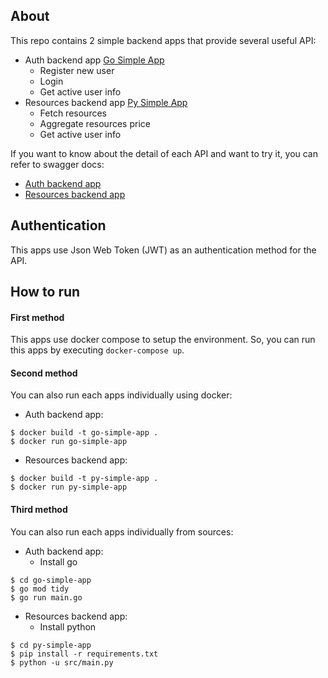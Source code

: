 ## About

This repo contains 2 simple backend apps that provide several useful API:
- Auth backend app [Go Simple App](go-simple-app)
    - Register new user
    - Login
    - Get active user info
- Resources backend app [Py Simple App](py-simple-app)
    - Fetch resources
    - Aggregate resources price
    - Get active user info

If you want to know about the detail of each API and want to try it, you can refer to swagger docs:
- [Auth backend app](go-simple-app/swagger.yaml)
- [Resources backend app](py-simple-app/swagger.yaml)

## Authentication
This apps use Json Web Token (JWT) as an authentication method for the API.

## How to run
#### First method
This apps use docker compose to setup the environment. So, you can run this apps by executing ```docker-compose up```.
#### Second method
You can also run each apps individually using docker:
- Auth backend app: 
```
$ docker build -t go-simple-app .
$ docker run go-simple-app
```
- Resources backend app:
```
$ docker build -t py-simple-app .
$ docker run py-simple-app
```
#### Third method
You can also run each apps individually from sources:
- Auth backend app: 
    - Install go
```
$ cd go-simple-app
$ go mod tidy
$ go run main.go
```
- Resources backend app:
    - Install python
```
$ cd py-simple-app
$ pip install -r requirements.txt
$ python -u src/main.py
```
